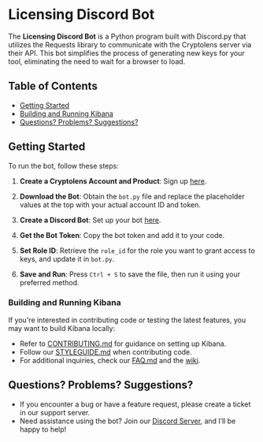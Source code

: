 # Licensing Discord Bot

The **Licensing Discord Bot** is a Python program built with Discord.py that utilizes the Requests library to communicate with the Cryptolens server via their API. This bot simplifies the process of generating new keys for your tool, eliminating the need to wait for a browser to load.

## Table of Contents

- [Getting Started](#getting-started)
- [Building and Running Kibana](#building-and-running-kibana)
- [Questions? Problems? Suggestions?](#questions-problems-suggestions)

## Getting Started

To run the bot, follow these steps:

1. **Create a Cryptolens Account and Product**: Sign up [here](https://cryptolens.io/).

2. **Download the Bot**: Obtain the `bot.py` file and replace the placeholder values at the top with your actual account ID and token.

3. **Create a Discord Bot**: Set up your bot [here](https://discord.dev).

4. **Get the Bot Token**: Copy the bot token and add it to your code.

5. **Set Role ID**: Retrieve the `role_id` for the role you want to grant access to keys, and update it in `bot.py`.

6. **Save and Run**: Press `Ctrl + S` to save the file, then run it using your preferred method.

### Building and Running Kibana

If you're interested in contributing code or testing the latest features, you may want to build Kibana locally:

- Refer to [CONTRIBUTING.md](CONTRIBUTING.md) for guidance on setting up Kibana.
- Follow our [STYLEGUIDE.md](STYLEGUIDE.mdx) when contributing code.
- For additional inquiries, check our [FAQ.md](FAQ.md) and the [wiki](https://github.com/elastic/kibana/wiki).

## Questions? Problems? Suggestions?

- If you encounter a bug or have a feature request, please create a ticket in our support server.
- Need assistance using the bot? Join our [Discord Server](https://discord.gg/WqJ2jdBYnr), and I’ll be happy to help!
